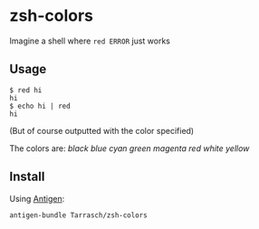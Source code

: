 # zsh-colors

Imagine a shell where `red ERROR` just works

## Usage

    $ red hi
    hi
    $ echo hi | red
    hi

(But of course outputted with the color specified)

The colors are: *black blue cyan green magenta red white yellow*

## Install

Using [Antigen](https://github.com/zsh-users/antigen):

    antigen-bundle Tarrasch/zsh-colors

